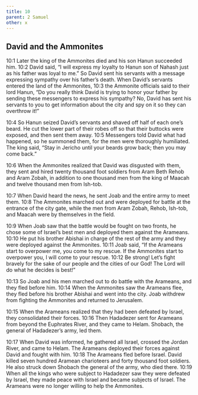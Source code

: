 ```yaml
---
title: 10
parent: 2 Samuel
other: x
---
```


## David and the Ammonites

<a name="10:1">10:1</a> Later the king of the Ammonites died and his son Hanun succeeded him. <a name="10:2">10:2</a> David said, “I will express my loyalty to Hanun son of Nahash just as his father was loyal to me.” So David sent his servants with a message expressing sympathy over his father’s death. When David’s servants entered the land of the Ammonites, <a name="10:3">10:3</a> the Ammonite officials said to their lord Hanun, “Do you really think David is trying to honor your father by sending these messengers to express his sympathy? No, David has sent his servants to you to get information about the city and spy on it so they can overthrow it!”

<a name="10:4">10:4</a> So Hanun seized David’s servants and shaved off half of each one’s beard. He cut the lower part of their robes off so that their buttocks were exposed, and then sent them away. <a name="10:5">10:5</a> Messengers told David what had happened, so he summoned them, for the men were thoroughly humiliated. The king said, “Stay in Jericho until your beards grow back; then you may come back.”

<a name="10:6">10:6</a> When the Ammonites realized that David was disgusted with them, they sent and hired twenty thousand foot soldiers from Aram Beth Rehob and Aram Zobah, in addition to one thousand men from the king of Maacah and twelve thousand men from Ish-tob.

<a name="10:7">10:7</a> When David heard the news, he sent Joab and the entire army to meet them. <a name="10:8">10:8</a> The Ammonites marched out and were deployed for battle at the entrance of the city gate, while the men from Aram Zobah, Rehob, Ish-tob, and Maacah were by themselves in the field.

<a name="10:9">10:9</a> When Joab saw that the battle would be fought on two fronts, he chose some of Israel’s best men and deployed them against the Arameans. <a name="10:10">10:10</a> He put his brother Abishai in charge of the rest of the army and they were deployed against the Ammonites. <a name="10:11">10:11</a> Joab said, “If the Arameans start to overpower me, you come to my rescue. If the Ammonites start to overpower you, I will come to your rescue. <a name="10:12">10:12</a> Be strong! Let’s fight bravely for the sake of our people and the cities of our God! The Lord will do what he decides is best!”

<a name="10:13">10:13</a> So Joab and his men marched out to do battle with the Arameans, and they fled before him. <a name="10:14">10:14</a> When the Ammonites saw the Arameans flee, they fled before his brother Abishai and went into the city. Joab withdrew from fighting the Ammonites and returned to Jerusalem.

<a name="10:15">10:15</a> When the Arameans realized that they had been defeated by Israel, they consolidated their forces. <a name="10:16">10:16</a> Then Hadadezer sent for Arameans from beyond the Euphrates River, and they came to Helam. Shobach, the general of Hadadezer’s army, led them.

<a name="10:17">10:17</a> When David was informed, he gathered all Israel, crossed the Jordan River, and came to Helam. The Arameans deployed their forces against David and fought with him. <a name="10:18">10:18</a> The Arameans fled before Israel. David killed seven hundred Aramean charioteers and forty thousand foot soldiers. He also struck down Shobach the general of the army, who died there. <a name="10:19">10:19</a> When all the kings who were subject to Hadadezer saw they were defeated by Israel, they made peace with Israel and became subjects of Israel. The Arameans were no longer willing to help the Ammonites.

